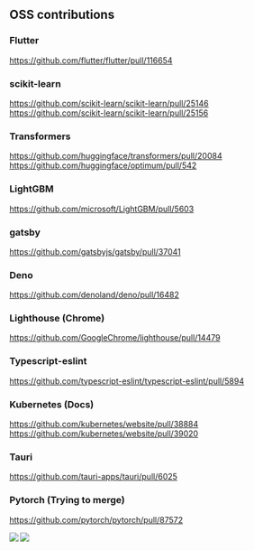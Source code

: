 ## OSS contributions
### Flutter
https://github.com/flutter/flutter/pull/116654

### scikit-learn
https://github.com/scikit-learn/scikit-learn/pull/25146
https://github.com/scikit-learn/scikit-learn/pull/25156

### Transformers
https://github.com/huggingface/transformers/pull/20084
https://github.com/huggingface/optimum/pull/542

### LightGBM
https://github.com/microsoft/LightGBM/pull/5603

### gatsby
https://github.com/gatsbyjs/gatsby/pull/37041

### Deno
https://github.com/denoland/deno/pull/16482

### Lighthouse (Chrome)
https://github.com/GoogleChrome/lighthouse/pull/14479

### Typescript-eslint
https://github.com/typescript-eslint/typescript-eslint/pull/5894

### Kubernetes (Docs)
https://github.com/kubernetes/website/pull/38884
https://github.com/kubernetes/website/pull/39020

### Tauri
https://github.com/tauri-apps/tauri/pull/6025

### Pytorch (Trying to merge)
https://github.com/pytorch/pytorch/pull/87572



<a href="https://github.com/shogohida/github-readme-stats">
  <img align="left" src="https://github-readme-stats.vercel.app/api?username=shogohida&count_private=true&show_icons=true" />
</a>
<a href="https://github.com/shogohida/github-readme-stats">
  <img align="left" src="https://github-readme-stats.vercel.app/api/top-langs/?username=shogohida" />
</a>
